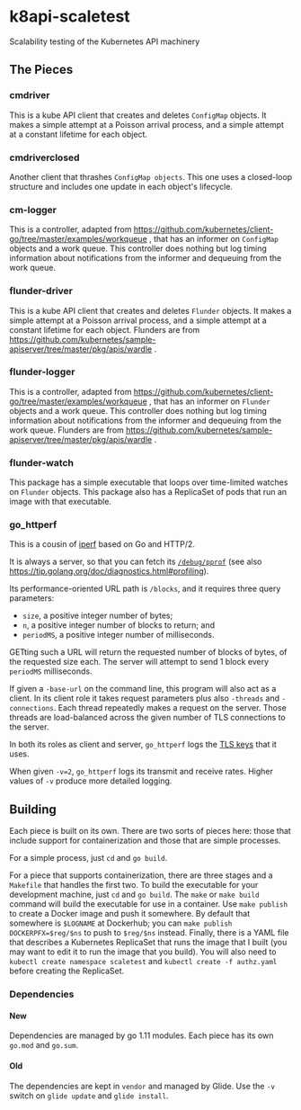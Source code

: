 # k8api-scaletest
Scalability testing of the Kubernetes API machinery

## The Pieces

### cmdriver

This is a kube API client that creates and deletes `ConfigMap`
objects.  It makes a simple attempt at a Poisson arrival process, and
a simple attempt at a constant lifetime for each object.

### cmdriverclosed

Another client that thrashes `ConfigMap objects`.  This one uses a
closed-loop structure and includes one update in each object's
lifecycle.

### cm-logger

This is a controller, adapted from
https://github.com/kubernetes/client-go/tree/master/examples/workqueue
, that has an informer on `ConfigMap` objects and a work queue.  This
controller does nothing but log timing information about notifications
from the informer and dequeuing from the work queue.

### flunder-driver

This is a kube API client that creates and deletes `Flunder` objects.
It makes a simple attempt at a Poisson arrival process, and a simple
attempt at a constant lifetime for each object.  Flunders are from
https://github.com/kubernetes/sample-apiserver/tree/master/pkg/apis/wardle
.

### flunder-logger

This is a controller, adapted from
https://github.com/kubernetes/client-go/tree/master/examples/workqueue
, that has an informer on `Flunder` objects and a work queue.  This
controller does nothing but log timing information about notifications
from the informer and dequeuing from the work queue.  Flunders are
from
https://github.com/kubernetes/sample-apiserver/tree/master/pkg/apis/wardle
.

### flunder-watch

This package has a simple executable that loops over time-limited
watches on `Flunder` objects.  This package also has a ReplicaSet of
pods that run an image with that executable.

### go_httperf

This is a cousin of [iperf](https://en.wikipedia.org/wiki/Iperf) based
on Go and HTTP/2.

It is always a server, so that you can fetch its
[`/debug/pprof`](https://golang.org/pkg/net/http/pprof/) (see also
https://tip.golang.org/doc/diagnostics.html#profiling).

Its performance-oriented URL path is `/blocks`, and it requires three
query parameters:

- `size`, a positive integer number of bytes;
- `n`, a positive integer number of blocks to return; and
- `periodMS`, a positive integer number of milliseconds.

GETting such a URL will return the requested number of blocks of
bytes, of the requested size each.  The server will attempt to send 1
block every `periodMS` milliseconds.

If given a `-base-url` on the command line, this program will also act
as a client.  In its client role it takes request parameters plus also
`-threads` and `-connections`.  Each thread repeatedly makes a request
on the server.  Those threads are load-balanced across the given
number of TLS connections to the server.

In both its roles as client and server, `go_httperf` logs the
[TLS keys](https://developer.mozilla.org/en-US/docs/Mozilla/Projects/NSS/Key_Log_Format)
that it uses.

When given `-v=2`, `go_httperf` logs its transmit and receive rates.
Higher values of `-v` produce more detailed logging.


## Building

Each piece is built on its own.  There are two sorts of pieces here:
those that include support for containerization and those that are
simple processes.

For a simple process, just `cd` and `go build`.

For a piece that supports containerization, there are three stages and
a `Makefile` that handles the first two.  To build the executable for
your development machine, just `cd` and `go build`.  The `make` or
`make build` command will build the executable for use in a container.
Use `make publish` to create a Docker image and push it somewhere.  By
default that somewhere is `$LOGNAME` at Dockerhub; you can `make
publish DOCKERPFX=$reg/$ns` to push to `$reg/$ns` instead.  Finally,
there is a YAML file that describes a Kubernetes ReplicaSet that runs
the image that I built (you may want to edit it to run the image that
you build).  You will also need to `kubectl create namespace
scaletest` and `kubectl create -f authz.yaml` before creating the
ReplicaSet.

### Dependencies

#### New

Dependencies are managed by go 1.11 modules.  Each piece has its own
`go.mod` and `go.sum`.

#### Old

The dependencies are kept in `vendor` and managed by Glide.  Use the
`-v` switch on `glide update` and `glide install`.
